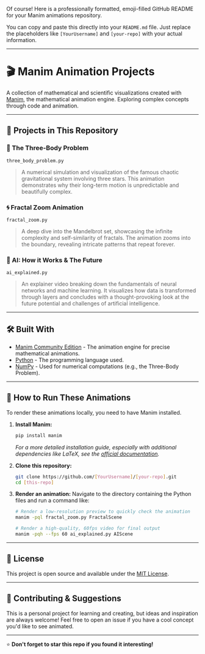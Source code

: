 Of course! Here is a professionally formatted, emoji-filled GitHub README for your Manim animations repository.

You can copy and paste this directly into your `README.md` file. Just replace the placeholders like `[YourUsername]` and `[your-repo]` with your actual information.

---

# 🎬 Manim Animation Projects

A collection of mathematical and scientific visualizations created with [Manim](https://www.manim.community/), the mathematical animation engine. Exploring complex concepts through code and animation.

---

## 📁 Projects in This Repository

### 🌊 The Three-Body Problem
`three_body_problem.py` 
> A numerical simulation and visualization of the famous chaotic gravitational system involving three stars. This animation demonstrates why their long-term motion is unpredictable and beautifully complex.

### 🌀 Fractal Zoom Animation
`fractal_zoom.py` 
> A deep dive into the Mandelbrot set, showcasing the infinite complexity and self-similarity of fractals. The animation zooms into the boundary, revealing intricate patterns that repeat forever.

### 🧠 AI: How it Works & The Future
`ai_explained.py`  
> An explainer video breaking down the fundamentals of neural networks and machine learning. It visualizes how data is transformed through layers and concludes with a thought-provoking look at the future potential and challenges of artificial intelligence.

---

## 🛠️ Built With

*   [Manim Community Edition](https://www.manim.community/) - The animation engine for precise mathematical animations.
*   [Python](https://www.python.org/) - The programming language used.
*   [NumPy](https://numpy.org/) - Used for numerical computations (e.g., the Three-Body Problem).

---

## 🚀 How to Run These Animations

To render these animations locally, you need to have Manim installed.

1.  **Install Manim:**
    ```bash
    pip install manim
    ```
    *For a more detailed installation guide, especially with additional dependencies like LaTeX, see the [official documentation](https://docs.manim.community/en/stable/installation.html).*

2.  **Clone this repository:**
    ```bash
    git clone https://github.com/[YourUsername]/[your-repo].git
    cd [this-repo]
    ```

3.  **Render an animation:**
    Navigate to the directory containing the Python files and run a command like:
    ```bash
    # Render a low-resolution preview to quickly check the animation
    manim -pql fractal_zoom.py FractalScene

    # Render a high-quality, 60fps video for final output
    manim -pqh --fps 60 ai_explained.py AIScene
    ```
---

## 📝 License

This project is open source and available under the [MIT License](LICENSE).

---

## 🤝 Contributing & Suggestions

This is a personal project for learning and creating, but ideas and inspiration are always welcome! Feel free to open an issue if you have a cool concept you'd like to see animated.

---
⭐ **Don't forget to star this repo if you found it interesting!**
